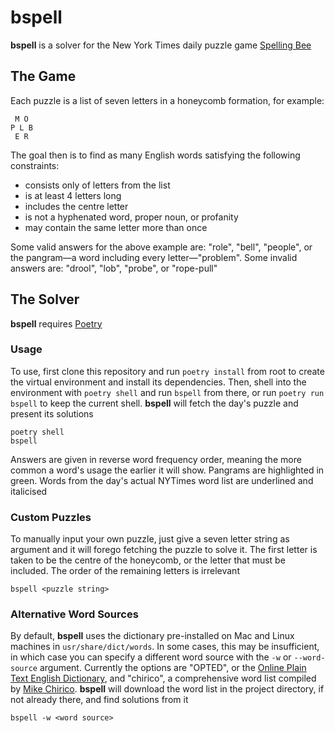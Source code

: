 # bspell

**bspell** is a solver for the New York Times daily puzzle game [Spelling Bee](https://www.nytimes.com/puzzles/spelling-bee)

## The Game

Each puzzle is a list of seven letters in a honeycomb formation, for example:

```
 M O
P L B
 E R
```

The goal then is to find as many English words satisfying the following constraints:

- consists only of letters from the list
- is at least 4 letters long
- includes the centre letter
- is not a hyphenated word, proper noun, or profanity
- may contain the same letter more than once

Some valid answers for the above example are: "role", "bell", "people", or the pangram—a word including every letter—"problem". Some invalid answers are: "drool", "lob", "probe", or "rope-pull"

## The Solver

**bspell** requires [Poetry](https://python-poetry.org/)

### Usage

To use, first clone this repository and run `poetry install` from root to create the virtual environment and install its dependencies. Then, shell into the environment with `poetry shell` and run `bspell` from there, or run `poetry run bspell` to keep the current shell. **bspell** will fetch the day's puzzle and present its solutions

```
poetry shell
bspell
```

Answers are given in reverse word frequency order, meaning the more common a word's usage the earlier it will show. Pangrams are highlighted in green. Words from the day's actual NYTimes word list are underlined and italicised

### Custom Puzzles

To manually input your own puzzle, just give a seven letter string as argument and it will forego fetching the puzzle to solve it. The first letter is taken to be the centre of the honeycomb, or the letter that must be included. The order of the remaining letters is irrelevant

```
bspell <puzzle string>
```

### Alternative Word Sources

By default, **bspell** uses the dictionary pre-installed on Mac and Linux machines in `usr/share/dict/words`. In some cases, this may be insufficient, in which case you can specify a different word source with the `-w` or `--word-source` argument. Currently the options are "OPTED", or the [Online Plain Text English Dictionary](https://www.mso.anu.edu.au/~ralph/OPTED/), and "chirico", a comprehensive word list compiled by [Mike Chirico](https://sourceforge.net/projects/souptonuts/files/souptonuts/dictionary/linuxwords.1.tar.gz/download). **bspell** will download the word list in the project directory, if not already there, and find solutions from it

```
bspell -w <word source>
```
